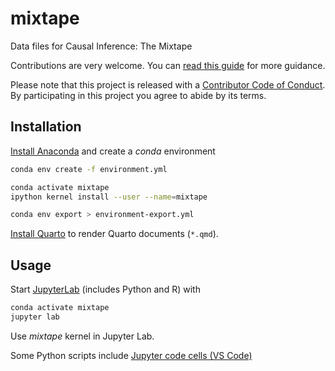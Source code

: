 # mixtape

Data files for Causal Inference: The Mixtape

Contributions are very welcome. You can [read this guide](CONTRIBUTING.md) for more guidance.

Please note that this project is released with a [Contributor Code of Conduct](CODE_OF_CONDUCT.md). By participating in this project you agree to abide by its terms.

## Installation

[Install Anaconda](https://docs.anaconda.com/anaconda/install/index.html) and create a _conda_ environment

```sh
conda env create -f environment.yml

conda activate mixtape
ipython kernel install --user --name=mixtape

conda env export > environment-export.yml
```

[Install Quarto](https://quarto.org/docs/get-started/) to render Quarto documents (`*.qmd`).

## Usage

Start [JupyterLab](https://jupyterlab.readthedocs.io/en/stable/) (includes Python and R) with

```sh
conda activate mixtape
jupyter lab
```

Use _mixtape_ kernel in Jupyter Lab.

Some Python scripts include [Jupyter code cells (VS Code)](https://code.visualstudio.com/docs/python/jupyter-support-py)
